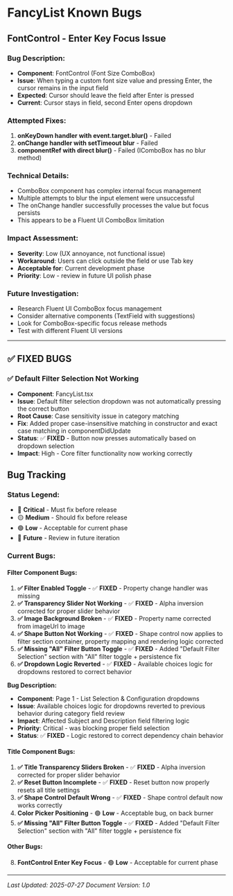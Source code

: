 # FancyList Known Bugs

## **FontControl - Enter Key Focus Issue**

### **Bug Description**:
- **Component**: FontControl (Font Size ComboBox)
- **Issue**: When typing a custom font size value and pressing Enter, the cursor remains in the input field
- **Expected**: Cursor should leave the field after Enter is pressed
- **Current**: Cursor stays in field, second Enter opens dropdown

### **Attempted Fixes**:
1. **onKeyDown handler with event.target.blur()** - Failed
2. **onChange handler with setTimeout blur** - Failed
3. **componentRef with direct blur()** - Failed (IComboBox has no blur method)

### **Technical Details**:
- ComboBox component has complex internal focus management
- Multiple attempts to blur the input element were unsuccessful
- The onChange handler successfully processes the value but focus persists
- This appears to be a Fluent UI ComboBox limitation

### **Impact Assessment**:
- **Severity**: Low (UX annoyance, not functional issue)
- **Workaround**: Users can click outside the field or use Tab key
- **Acceptable for**: Current development phase
- **Priority**: Low - review in future UI polish phase

### **Future Investigation**:
- Research Fluent UI ComboBox focus management
- Consider alternative components (TextField with suggestions)
- Look for ComboBox-specific focus release methods
- Test with different Fluent UI versions

---

## **✅ FIXED BUGS**

### **✅ Default Filter Selection Not Working**
- **Component**: FancyList.tsx
- **Issue**: Default filter selection dropdown was not automatically pressing the correct button
- **Root Cause**: Case sensitivity issue in category matching
- **Fix**: Added proper case-insensitive matching in constructor and exact case matching in componentDidUpdate
- **Status**: ✅ **FIXED** - Button now presses automatically based on dropdown selection
- **Impact**: High - Core filter functionality now working correctly

## **Bug Tracking**

### **Status Legend**:
- 🔴 **Critical** - Must fix before release
- 🟡 **Medium** - Should fix before release  
- 🟢 **Low** - Acceptable for current phase
- 🔵 **Future** - Review in future iteration

### **Current Bugs**:

#### **Filter Component Bugs**:
1. **✅ Filter Enabled Toggle** - ✅ **FIXED** - Property change handler was missing
2. **✅ Transparency Slider Not Working** - ✅ **FIXED** - Alpha inversion corrected for proper slider behavior
3. **✅ Image Background Broken** - ✅ **FIXED** - Property name corrected from imageUrl to image
4. **✅ Shape Button Not Working** - ✅ **FIXED** - Shape control now applies to filter section container, property mapping and rendering logic corrected
5. **✅ Missing "All" Filter Button Toggle** - ✅ **FIXED** - Added "Default Filter Selection" section with "All" filter toggle + persistence fix
6. **✅ Dropdown Logic Reverted** - ✅ **FIXED** - Available choices logic for dropdowns restored to correct behavior

**Bug Description:**
- **Component**: Page 1 - List Selection & Configuration dropdowns
- **Issue**: Available choices logic for dropdowns reverted to previous behavior during category field review
- **Impact**: Affected Subject and Description field filtering logic
- **Priority**: Critical - was blocking proper field selection
- **Status**: ✅ **FIXED** - Logic restored to correct dependency chain behavior

#### **Title Component Bugs**:
1. **✅ Title Transparency Sliders Broken** - ✅ **FIXED** - Alpha inversion corrected for proper slider behavior
2. **✅ Reset Button Incomplete** - ✅ **FIXED** - Reset button now properly resets all title settings
3. **✅ Shape Control Default Wrong** - ✅ **FIXED** - Shape control default now works correctly
6. **Color Picker Positioning** - 🟢 **Low** - Acceptable bug, on back burner
7. **✅ Missing "All" Filter Button Toggle** - ✅ **FIXED** - Added "Default Filter Selection" section with "All" filter toggle + persistence fix

#### **Other Bugs**:
8. **FontControl Enter Key Focus** - 🟢 **Low** - Acceptable for current phase

---

*Last Updated: 2025-07-27*
*Document Version: 1.0* 